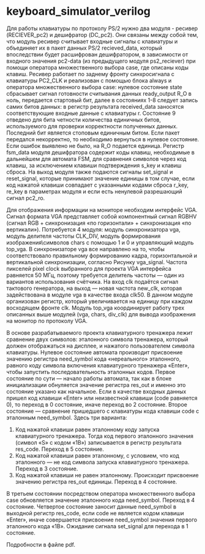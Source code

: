 # keyboard_simulator_verilog

Для работы клавиатуры по протоколу PS/2 нужно два модуля - ресивер (RECIEVER_pc2) и дешифратор (DC_pc2). Они связаны между собой тем, что модуль ресивер считывает входные
сигналы с клавиатуры и объединяет их в пакет данных PS/2 recieved_data, который впоследствии будет расшифрован дешифратором, в зависимости от входного значения pc2-data
(из предыдущего модуля ps2_reciever) при помощи оператора множественного выбора case, где описаны коды клавиш.
Ресивер работает по заднему фронту синхросигнала с клавиатуры PC2_CLK и реализован с помощью блока always и оператора множественного выбора case: нулевое состояние state
сбрасывает сигнал готовности считывания данных ready_output R_O в ноль, передается стартовый бит, далее в состояниях 1-8 следует запись самих битов данных: в регистр
результата received_data заносятся соответствующие входные данные с клавиатуры r. Состояние 9 отведено для бита четности количества единичных битов, используемого для
проверки корректности полученных данных. Последний бит является стоповым единичным битом. Если пакет передался некорректно, то необходимо вернуться в нулевое состояние.
Если ошибок выявлено не было, на R_O подается единица.
Регистр fsm_data модуля дешифратора содержит коды клавиш, необходимые в дальнейшем для автомата FSM, для сравнения символов через код клавиш, за исключением клавиши
подтверждения s_key и клавиш сброса. На выход модуля также подаются сигналы set_signal и reset_signal, которые принимают значение единицы в том случае, если код нажатой
клавиши совпадает с указанными кодами сброса r_key, re_key в параметрах модуля и если есть ненулевой разрешающий сигнал pc2_ro. 


Для отображения информации на мониторе необходим интерфейс VGA. Сигнал формата VGA представляет собой компонентный сигнал RGBHV (сигнал RGB + синхронизация «по
горизонтали» + синхронизация «по вертикали»). Потребуется 4 модуля: модуль синхронизатора vga, модуль делителя частоты CLK_DIV, модуль формирования
изображения\символов chars с помощью 1 и 0 и управляющий модуль top_vga. В синхронизаторе vga все направлено на то, чтобы соответствовало правильному формированию
кадра, горизонтальной и вертикальной синхронизации, согласно Рисунку vga_signal. Частота пикселей pixel clock выбранного для проекта VGA интерфейса равняется 50 МГц,
поэтому требуется делитель частоты — один из вариантов использования счётчика. На вход clk подаётся сигнал тактового генератора, на выход — новая частота new_clk,
которая задействована в модуле vga в качестве входа clk50. В данном модуле организован регистр, который увеличивается на единицу при каждом восходящем фронте clk.
Модуль top_vga координирует работу трех описанных выше модулей (vga, chars, div_clk) для вывода изображения на монитор по протоколу VGA.


В основе разрабатываемого проекта клавиатурного тренажера лежит сравнение двух символов: эталонного символа тренажера, который должен отображаться на дисплее, и
нажатого пользователем символа клавиатуры.
Нулевое состояние автомата производит присвоение значению регистра need_symbol кода «нереального» эталонного, равного коду символа включения клавиатурного тренажера
«Enter», чтобы запустить последовательность эталонных кодов.
Первое состояние по сути — начало работы автомата, так как в блоке инициализации обнуляется значение регистра res_out и именно это состояние указано как начальное.
Если в качестве входных данных пришел код клавиши «Enter» или неизвестной клавиши (code равняется 0), то переход в 0 состояние, иначе переход во 2 состояние.
Второе состояние — сравнение пришедшего с клавиатуры кода клавиши code с эталонным need_symbol. Здесь три варианта:
1. Код нажатой клавиши равен эталонному коду запуска клавиатурного тренажера. Тогда код первого эталонного значения (символ «S» с кодом «1B») записывается в регистр
результата res_code. Переход в 5 состояние.
2. Код нажатой клавиши равен эталонному, с условием, что код эталонного — не код символа запуска клавиатурного тренажера. Переход в 3 состояние.
3. Код нажатой клавиши не равен эталонному. Происходит присвоение значению регистра res_out единицы. Переход в 4 состояние.

В третьем состоянии посредством оператора множественного выбора case обновляется значение эталонного кода need_symbol. Переход в 4 состояние.
Четвертое состояние заносит данные need_symbol в выходной регистр res_code, если code не является кодом клавиши «Enter», иначе совершается присвоение need_symbol
значения первого эталонного кода «1B». Ожидание сигнала set_signal для перехода в 1 состояние.

Подробности в файле pdf.

